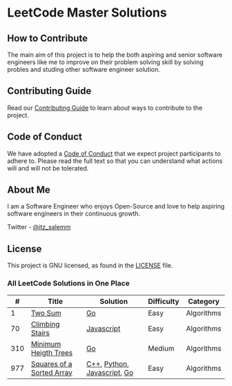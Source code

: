 # LeetCode Master Solutions

## How to Contribute

The main aim of this project is to help the both aspiring and senior software engineers like me to improve on their problem solving skill by solving probles and studing other software engineer solution.

## Contributing Guide

Read our [Contributing Guide](./CONTRIBUTING.md) to learn about ways to contribute to the project.

## Code of Conduct

We have adopted a [Code of Conduct](./CODE_OF_CONDUCT.md) that we expect project participants to adhere to. Please read the full text so that you can understand what actions will and will not be tolerated.

## About Me

I am a Software Engineer who enjoys Open-Source and love to help aspiring software engineers in their continuous growth.

Twitter - [@itz_salemm](https://twitter.com/itz_salemm)

## License

This project is GNU licensed, as found in the [LICENSE](LICENSE) file.

### All LeetCode Solutions in One Place

| #   | Title                                                                                 | Solution                                                                                                                                                                                                                  | Difficulty | Category   |
| --- | ------------------------------------------------------------------------------------- | ------------------------------------------------------------------------------------------------------------------------------------------------------------------------------------------------------------------------- | ---------- | ---------- |
| 1   | [Two Sum](https://leetcode.com/problems/two-sum/)                                     | [Go](./Algorithms/go/twoSum.go)                                                                                                                                                                                           | Easy       | Algorithms |
| 70  | [Climbing Stairs](https://leetcode.com/problems/climbing-stairs/)                     | [Javascript](./Algorithms/javascript/climbingStairs.js)                                                                                                                                                                   | Easy       | Algorithms |
| 310 | [Minimum Heigth Trees](https://leetcode.com/problems/minimum-height-trees/)           | [Go](./Algorithms/go/minimumHeightTrees.go)                                                                                                                                                                               | Medium     | Algorithms |
| 977 | [Squares of a Sorted Array](https://leetcode.com/problems/squares-of-a-sorted-array/) | [C++](./Algorithms/cpp/squaresOfASortedArray.cpp), [Python](./Algorithms/python/squaresOfASortedArray.py), [Javascript](./Algorithms/javascript/squaresOfASortedArray.js), [Go](./Algorithms/go/squaresOfASortedArray.go) | Easy       | Algorithms |

